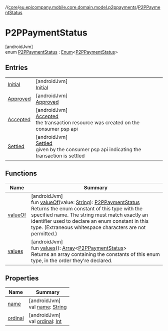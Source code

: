 //[core](../../../index.md)/[eu.epicompany.mobile.core.domain.model.p2ppayments](../index.md)/[P2PPaymentStatus](index.md)

# P2PPaymentStatus

[androidJvm]\
enum [P2PPaymentStatus](index.md) : [Enum](https://kotlinlang.org/api/latest/jvm/stdlib/kotlin/-enum/index.html)&lt;[P2PPaymentStatus](index.md)&gt;

## Entries

| | |
|---|---|
| [Initial](-initial/index.md) | [androidJvm]<br>[Initial](-initial/index.md) |
| [Approved](-approved/index.md) | [androidJvm]<br>[Approved](-approved/index.md) |
| [Accepted](-accepted/index.md) | [androidJvm]<br>[Accepted](-accepted/index.md)<br>the transaction resource was created on the consumer psp api |
| [Settled](-settled/index.md) | [androidJvm]<br>[Settled](-settled/index.md)<br>given by the consumer psp api indicating the transaction is settled |

## Functions

| Name | Summary |
|---|---|
| [valueOf](value-of.md) | [androidJvm]<br>fun [valueOf](value-of.md)(value: [String](https://kotlinlang.org/api/latest/jvm/stdlib/kotlin/-string/index.html)): [P2PPaymentStatus](index.md)<br>Returns the enum constant of this type with the specified name. The string must match exactly an identifier used to declare an enum constant in this type. (Extraneous whitespace characters are not permitted.) |
| [values](values.md) | [androidJvm]<br>fun [values](values.md)(): [Array](https://kotlinlang.org/api/latest/jvm/stdlib/kotlin/-array/index.html)&lt;[P2PPaymentStatus](index.md)&gt;<br>Returns an array containing the constants of this enum type, in the order they're declared. |

## Properties

| Name | Summary |
|---|---|
| [name](../../eu.epicompany.mobile.core.network.model.wallet/-payment-means-type-resource/-account/index.md#-372974862%2FProperties%2F-1060529556) | [androidJvm]<br>val [name](../../eu.epicompany.mobile.core.network.model.wallet/-payment-means-type-resource/-account/index.md#-372974862%2FProperties%2F-1060529556): [String](https://kotlinlang.org/api/latest/jvm/stdlib/kotlin/-string/index.html) |
| [ordinal](../../eu.epicompany.mobile.core.network.model.wallet/-payment-means-type-resource/-account/index.md#-739389684%2FProperties%2F-1060529556) | [androidJvm]<br>val [ordinal](../../eu.epicompany.mobile.core.network.model.wallet/-payment-means-type-resource/-account/index.md#-739389684%2FProperties%2F-1060529556): [Int](https://kotlinlang.org/api/latest/jvm/stdlib/kotlin/-int/index.html) |
